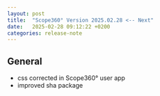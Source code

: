 ```yaml
---
layout: post
title:  "Scope360° Version 2025.02.28 <-- Next"
date:   2025-02-28 09:12:22 +0200
categories: release-note
---
```

## General

- css corrected in Scope360° user app
- improved sha package
